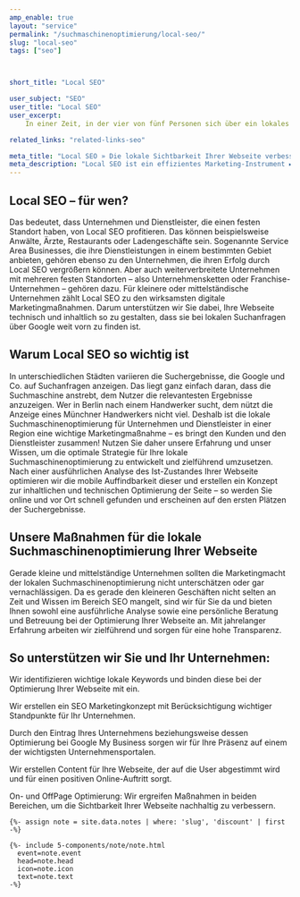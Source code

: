 ```yaml
---
amp_enable: true
layout: "service"
permalink: "/suchmaschinenoptimierung/local-seo/"
slug: "local-seo"
tags: ["seo"]



short_title: "Local SEO"

user_subject: "SEO"
user_title: "Local SEO"
user_excerpt: 
    In einer Zeit, in der vier von fünf Personen sich über ein lokales Geschäft oder einen Dienstleister im Internet informieren, bevor sie es tatsächlich aufsuchen, ist die regionale Online-Präsenz eines Unternehmens besonders wichtig. Lokale Suchmaschinenoptimierung zielt darauf ab, dass eine Webseite in einem bestimmten geografischen Bereich eine hohe Platzierung für relevante Suchanfragen oder Keywords generiert. 

related_links: "related-links-seo"

meta_title: "Local SEO » Die lokale Sichtbarkeit Ihrer Webseite verbessern"
meta_description: "Local SEO ist ein effizientes Marketing-Instrument ► Wir bringen Ihre Webseite auf die erste Seite für lokale Suchanfragen! Hier zum kostenlosen Erstgespräch ✓"
---
```


## Local SEO – für wen? 
Das bedeutet, dass Unternehmen und Dienstleister, die einen festen Standort haben, von Local SEO profitieren. Das können beispielsweise Anwälte, Ärzte, Restaurants oder Ladengeschäfte sein. Sogenannte Service Area Businesses, die ihre Dienstleistungen in einem bestimmten Gebiet anbieten, gehören ebenso zu den Unternehmen, die ihren Erfolg durch Local SEO vergrößern können. Aber auch weiterverbreitete Unternehmen mit mehreren festen Standorten – also Unternehmensketten oder Franchise-Unternehmen – gehören dazu.
Für kleinere oder mittelständische Unternehmen zählt Local SEO zu den wirksamsten digitale Marketingmaßnahmen. Darum unterstützen wir Sie dabei, Ihre Webseite technisch und inhaltlich so zu gestalten, dass sie bei lokalen Suchanfragen über Google weit vorn zu finden ist. 

## Warum Local SEO so wichtig ist
In unterschiedlichen Städten variieren die Suchergebnisse, die Google und Co. auf Suchanfragen anzeigen. Das liegt ganz einfach daran, dass die Suchmaschine anstrebt, dem Nutzer die relevantesten Ergebnisse anzuzeigen. Wer in Berlin nach einem Handwerker sucht, dem nützt die Anzeige eines Münchner Handwerkers nicht viel. Deshalb ist die lokale Suchmaschinenoptimierung für Unternehmen und Dienstleister in einer Region eine wichtige Marketingmaßnahme – es bringt den Kunden und den Dienstleister zusammen! 
Nutzen Sie daher unsere Erfahrung und unser Wissen, um die optimale Strategie für Ihre lokale Suchmaschinenoptimierung zu entwickelt und zielführend umzusetzen. Nach einer ausführlichen Analyse des Ist-Zustandes Ihrer Webseite optimieren wir die mobile Auffindbarkeit dieser und erstellen ein Konzept zur inhaltlichen und technischen Optimierung der Seite – so werden Sie online und vor Ort schnell gefunden und erscheinen auf den ersten Plätzen der Suchergebnisse. 

## Unsere Maßnahmen für die lokale Suchmaschinenoptimierung Ihrer Webseite
Gerade kleine und mittelständige Unternehmen sollten die Marketingmacht der lokalen Suchmaschinenoptimierung nicht unterschätzen oder gar vernachlässigen. Da es gerade den kleineren Geschäften nicht selten an Zeit und Wissen im Bereich SEO mangelt, sind wir für Sie da und bieten Ihnen sowohl eine ausführliche Analyse sowie eine persönliche Beratung und Betreuung bei der Optimierung Ihrer Webseite an. Mit jahrelanger Erfahrung arbeiten wir zielführend und sorgen für eine hohe Transparenz. 

## So unterstützen wir Sie und Ihr Unternehmen: 
Wir identifizieren wichtige lokale Keywords und binden diese bei der Optimierung Ihrer Webseite mit ein.

Wir erstellen ein SEO Marketingkonzept mit Berücksichtigung wichtiger Standpunkte für Ihr Unternehmen.

Durch den Eintrag Ihres Unternehmens beziehungsweise dessen Optimierung bei Google My Business sorgen wir für Ihre Präsenz auf einem der wichtigsten Unternehmensportalen.  

Wir erstellen Content für Ihre Webseite, der auf die User abgestimmt wird und für einen positiven Online-Auftritt sorgt. 

On- und OffPage Optimierung: Wir ergreifen Maßnahmen in beiden Bereichen, um die Sichtbarkeit Ihrer Webseite nachhaltig zu verbessern. 


<div class="h-ArticleExclude h-ArticleExclude--indent h-ArticleExclude--sm" markdown="0">

    {%- assign note = site.data.notes | where: 'slug', 'discount' | first -%}

    {%- include 5-components/note/note.html
      event=note.event
      head=note.head
      icon=note.icon
      text=note.text
    -%}

</div>
